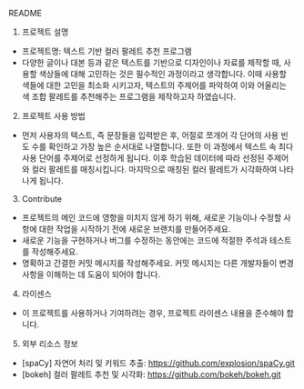 README

1. 프로젝트 설명
- 프로젝트명: 텍스트 기반 컬러 팔레트 추천 프로그램
- 다양한 글이나 대본 등과 같은 텍스트를 기반으로 디자인이나 자료를 제작할 때, 사용할 색상들에 대해 고민하는 것은 필수적인 과정이라고 생각합니다. 이때 사용할 색들에 대한 고민을 최소화 시키고자, 텍스트의 주제어를 파악하여 이와 어울리는 색 조합 팔레트를 추천해주는 프로그램을 제작하고자 하였습니다.

2. 프로젝트 사용 방법
- 먼저 사용자의 텍스트, 즉 문장들을 입력받은 후, 어절로 쪼개어 각 단어의 사용 빈도 수를 확인하고 가장 높은 순서대로 나열합니다. 또한 이 과정에서 텍스트 속 최다 사용 단어를 주제어로 선정하게 됩니다. 이후 학습된 데이터에 따라 선정된 주제어와 컬러 팔레트를 매칭시킵니다. 마지막으로 매칭된 컬러 팔레트가 시각화하여 나타나게 됩니다.

3. Contribute
- 프로젝트의 메인 코드에 영향을 미치지 않게 하기 위해, 새로운 기능이나 수정할 사항에 대한 작업을 시작하기 전에 새로운 브랜치를 만들어주세요. 
- 새로운 기능을 구현하거나 버그를 수정하는 동안에는 코드에 적절한 주석과 테스트를 작성해주세요.
- 명확하고 간결한 커밋 메시지를 작성해주세요. 커밋 메시지는 다른 개발자들이 변경 사항을 이해하는 데 도움이 되어야 합니다.

4. 라이센스
- 이 프로젝트를 사용하거나 기여하려는 경우, 프로젝트 라이센스 내용을 준수해야 합니다.

5. 외부 리소스 정보
- [spaCy] 자연어 처리 및 키워드 추출: https://github.com/explosion/spaCy.git 
- [bokeh] 컬러 팔레트 추천 및 시각화: https://github.com/bokeh/bokeh.git 
